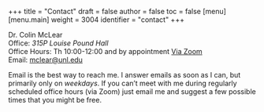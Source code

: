 +++
title = "Contact"
draft = false
author = false
toc = false
[menu]
  [menu.main]
    weight = 3004
    identifier = "contact"
+++

Dr. Colin McLear<br />
Office: _315P Louise Pound Hall_ <br />
Office Hours: Th 10:00-12:00 and by appointment [Via Zoom](https://unl.zoom.us/j/94199866851) <br />
Email: [mclear@unl.edu](mailto:mclear@unl.edu)

Email is the best way to reach me. I answer emails as soon as I can, but
primarily only on _weekdays_. If you can’t meet with me during regularly scheduled
office hours (via Zoom) just email me and suggest a few possible times that you might
be free.
